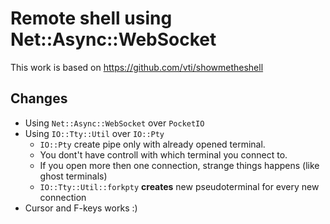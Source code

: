 # Remote shell using Net::Async::WebSocket

This work is based on https://github.com/vti/showmetheshell

## Changes

- Using `Net::Async::WebSocket` over `PocketIO`
- Using `IO::Tty::Util` over `IO::Pty`
  - `IO::Pty` create pipe only with already opened terminal.
  - You dont't have controll with which terminal you connect to.
  - If you open more then one connection, strange things happens (like ghost terminals)
  - `IO::Tty::Util::forkpty` **creates** new pseudoterminal for every new connection
- Cursor and F-keys works :)

